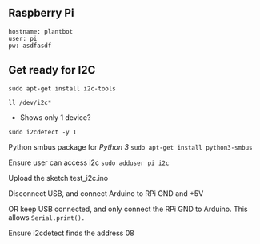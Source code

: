 

## Raspberry Pi

```
hostname: plantbot
user: pi
pw: asdfasdf
```

## Get ready for I2C
`sudo apt-get install i2c-tools`

`ll /dev/i2c*`
- Shows only 1 device?

`sudo i2cdetect -y 1`

Python smbus package for *Python 3*
`sudo apt-get install python3-smbus`

Ensure user can access i2c
`sudo adduser pi i2c`


Upload the sketch test_i2c.ino

Disconnect USB, and connect Arduino to RPi GND and +5V

OR keep USB connected, and only connect the RPi GND to Arduino. This allows `Serial.print().`

Ensure i2cdetect finds the address 08
